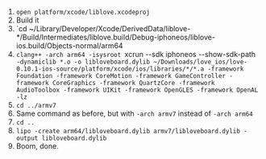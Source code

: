 1. `open platform/xcode/liblove.xcodeproj`
2. Build it
3. `cd ~/Library/Developer/Xcode/DerivedData/liblove-*/Build/Intermediates/liblove.build/Debug-iphoneos/liblove-ios.build/Objects-normal/arm64
4. `clang++ -arch arm64 -isysroot `xcrun --sdk iphoneos --show-sdk-path` -dynamiclib *.o -o libloveboard.dylib ~/Downloads/love_ios/love-0.10.1-ios-source/platform/xcode/ios/libraries/*/*.a -framework Foundation -framework CoreMotion -framework GameController -framework CoreGraphics -framework QuartzCore -framework AudioToolbox -framework UIKit -framework OpenGLES -framework OpenAL -lz`
5. `cd ../armv7`
6. Same command as before, but with `-arch armv7` instead of `-arch arm64`
7. `cd ..`
8. `lipo -create arm64/libloveboard.dylib armv7/libloveboard.dylib -output libloveboard.dylib`
9. Boom, done.
